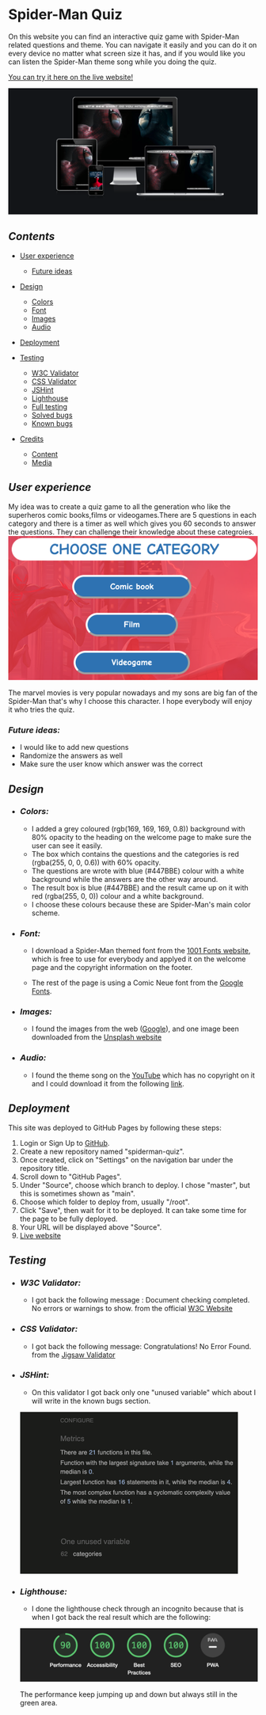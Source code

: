 # **Spider-Man Quiz** 

On this website you can find an interactive quiz game with Spider-Man related questions and theme. You can navigate it easily and you can do it on every device no matter what screen size it has, and if you would like you can listen the Spider-Man theme song while you doing the quiz.

[You can try it here on the live website!](https://viktormathe.github.io/spiderman-quiz/)

![Welcome page](./assets/images/readme-images/firstlook.png)

## _**Contents**_

* [User experience](#user-experience)
    * [Future ideas](#future-ideas)

* [Design](#design)
    * [Colors](#colors)
    * [Font](#font)
    * [Images](#images)
    * [Audio](#audio)

* [Deployment](#deployment)

* [Testing](#testing)
    * [W3C Validator](#html-validator)
    * [CSS Validator](#css-validator)
    * [JSHint](#javascript)
    * [Lighthouse](#lighthouse)
    * [Full testing](#full-testing)
    * [Solved bugs](#solved-bugs)
    * [Known bugs](#known-bugs)

* [Credits](#credits)
    * [Content](#content)
    * [Media](#media)

## _**User experience**_

My idea was to create a quiz game to all the generation who like the superheros comic books,films or videogames.There are 5 questions in each category and there is a timer as well which gives you 60 seconds to answer the questions. They can challenge their knowledge about these categroies.
![Categories](./assets/images/readme-images/categories.png)

 The marvel movies is very popular nowadays and my sons are big fan of the Spider-Man that's why I choose this character. I hope everybody will enjoy it who tries the quiz.
 
 ### _Future ideas:_
  * I would like to add new questions 
  * Randomize the answers as well
  * Make sure the user know which answer was the correct

  ## _**Design**_

  * ### _Colors:_
    * I added a grey coloured (rgb(169, 169, 169, 0.8)) background with 80% opacity to the heading on the welcome page to make sure the user can see it easily.
    * The box which contains the questions and the categories is red (rgba(255, 0, 0, 0.6)) with 60% opacity. 
    * The questions are wrote with blue (#447BBE) colour with a white background while the answers are the other way around.
    * The result box is blue (#447BBE) and the result came up on it with red (rgba(255, 0, 0)) colour and a white background.
    * I choose these colours because these are Spider-Man's main color scheme.

  * ### _Font:_
    * I download a Spider-Man themed font from the [1001 Fonts website](https://www.1001fonts.com/homoarakhn-font.html), which is free to use for everybody and applyed it on the welcome page and the copyright information on the footer.

    * The rest of the page is using a Comic Neue font from the [Google Fonts](https://fonts.google.com/specimen/Comic+Neue?preview.text=Questions&preview.text_type=custom&query=comic).

  * ### _Images:_
    * I found the images from the web ([Google](https://www.google.com/search?q=spiderman+images&newwindow=1&source=lnms&tbm=isch&sa=X&ved=2ahUKEwjCi4nCoJf4AhWTXsAKHR_LAaUQ_AUoAXoECAEQAw&biw=1920&bih=945&dpr=1)), and one image been downloaded from the [Unsplash website](https://unsplash.com/s/photos/spiderman)

  * ### _Audio:_
    * I found the theme song on the [YouTube](https://www.youtube.com/watch?v=j8deCNfNjO4&list=LL&index=2) which has no copyright on it and I could download it from the following [link](https://drive.google.com/file/d/1nwQRvlF6HnAgeZIeMmzKsoG1iGTKsz80/view).

## _**Deployment**_

This site was deployed to GitHub Pages by following these steps:
1. Login or Sign Up to [GitHub](www.github.com).
2. Create a new repository named "spiderman-quiz".
3. Once created, click on "Settings" on the navigation bar under the repository title.
4. Scroll down to "GitHub Pages".
5. Under "Source", choose which branch to deploy. I chose "master", but this is sometimes shown as "main".
6. Choose which folder to deploy from, usually "/root".
7. Click "Save", then wait for it to be deployed. It can take some time for the page to be fully deployed.
8. Your URL will be displayed above "Source".
9. [Live website](https://viktormathe.github.io/spiderman-quiz/)

## _**Testing**_

* ### _W3C Validator:_
    * I got back the following message : Document checking completed. No errors or warnings to show. from the official [W3C Website](https://validator.w3.org/nu/?doc=https%3A%2F%2Fviktormathe.github.io%2Fspiderman-quiz%2F)

* ### _CSS Validator:_
    * I got back the following message: Congratulations! No Error Found. from the [Jigsaw Validator](https://jigsaw.w3.org/css-validator/validator?uri=https%3A%2F%2Fviktormathe.github.io%2Fspiderman-quiz%2F&profile=css3svg&usermedium=all&warning=1&vextwarning=&lang=en)

* ### _JSHint:_
    * On this validator I got back only one "unused variable" which about I will write in the known bugs section.

    ![Image about the JShint](./assets/images/readme-images/jshint.png)

* ### _Lighthouse:_
    * I done the lighthouse check through an incognito because that is when I got back the real result which are the following:

    ![Image about the lighthouse results](./assets/images/readme-images/lighthouse.png)

    The performance keep jumping up and down but always still in the green area.
